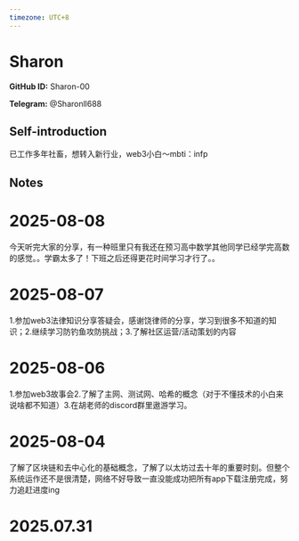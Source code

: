 ```yaml
---
timezone: UTC+8
---
```


# Sharon

**GitHub ID:** Sharon-00

**Telegram:** @Sharonll688

## Self-introduction

已工作多年社畜，想转入新行业，web3小白～mbti：infp

## Notes

<!-- Content_START -->
# 2025-08-08

今天听完大家的分享，有一种班里只有我还在预习高中数学其他同学已经学完高数的感觉。。学霸太多了！下班之后还得更花时间学习才行了。。

# 2025-08-07

1.参加web3法律知识分享答疑会，感谢饶律师的分享，学习到很多不知道的知识；2.继续学习防钓鱼攻防挑战；3.了解社区运营/活动策划的内容

# 2025-08-06

1.参加web3故事会2.了解了主网、测试网、哈希的概念（对于不懂技术的小白来说啥都不知道）3.在胡老师的discord群里遨游学习。

# 2025-08-04

了解了区块链和去中心化的基础概念，了解了以太坊过去十年的重要时刻。但整个系统运作还不是很清楚，网络不好导致一直没能成功把所有app下载注册完成，努力追赶进度ing


# 2025.07.31


<!-- Content_END -->
